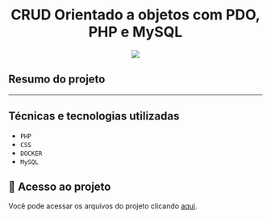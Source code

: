 <h1 align="center"> CRUD Orientado a objetos com PDO, PHP e MySQL </h1>
<p align="center">
<img src="http://img.shields.io/static/v1?label=STATUS&message=EM%20DESENVOLVIMENTO&color=GREEN&style=for-the-badge"/>
</p>

## Resumo do projeto
_____

## Técnicas e tecnologias utilizadas

- ``PHP``
- ``CSS``
- ``DOCKER``
- ``MySQL``


## 📁 Acesso ao projeto
Você pode acessar os arquivos do projeto clicando [aqui](https://github.com/Guils1/PHP-POO).

